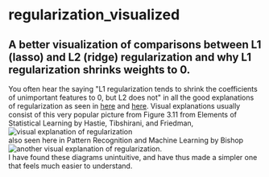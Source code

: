 # regularization_visualized
## A better visualization of comparisons between L1 (lasso) and L2 (ridge) regularization and why L1 regularization shrinks weights to 0.  
You often hear the saying "L1 regularization tends to shrink the coefficients of unimportant features to 0, but L2 does not" in all the good explanations of regularization as seen in [here](https://towardsdatascience.com/l1-and-l2-regularization-methods-ce25e7fc831c) and [here](https://towardsdatascience.com/intuitions-on-l1-and-l2-regularisation-235f2db4c261). Visual explanations usually consist of this very popular picture from Figure 3.11 from Elements of Statistical Learning by Hastie, Tibshirani, and Friedman,  
![visual explanation of regularization](https://i.stack.imgur.com/oVJDB.png)   
also seen here in Pattern Recognition and Machine Learning by Bishop ![another visual explanation of regularization](https://i.stack.imgur.com/ffUlW.png).  
I have found these diagrams unintuitive, and have thus made a simpler one that feels much easier to understand.
